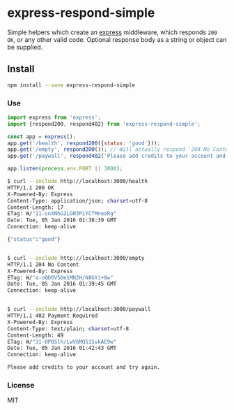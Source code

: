 # express-respond-simple

Simple helpers which create an [express](http://expressjs.com/) middleware, which responds `200 OK`, or any other valid
code. Optional response body as a string or object can be supplied.

## Install

```bash
npm install --save express-respond-simple
```

### Use

```javascript
import express from 'express';
import {respond200, respond402} from 'express-respond-simple';

const app = express();
app.get('/health', respond200({status: 'good'}));
app.get('/empty', respond200()); // Will actually respond '204 No Content' instead of 200 if no body is given
app.get('/paywall', respond402('Please add credits to your account and try again.'));

app.listen(process.env.PORT || 3000);
```

```bash
$ curl --include http://localhost:3000/health
HTTP/1.1 200 OK
X-Powered-By: Express
Content-Type: application/json; charset=utf-8
Content-Length: 17
ETag: W/"11-sn4NhG2LGN3PiYCfMneoRg"
Date: Tue, 05 Jan 2016 01:38:39 GMT
Connection: keep-alive

{"status":"good"}


$ curl --include http://localhost:3000/empty
HTTP/1.1 204 No Content
X-Powered-By: Express
ETag: W/"a-oQDOV50e1MN2H/N8GYi+8w"
Date: Tue, 05 Jan 2016 01:39:45 GMT
Connection: keep-alive


$ curl --include http://localhost:3000/paywall
HTTP/1.1 402 Payment Required
X-Powered-By: Express
Content-Type: text/plain; charset=utf-8
Content-Length: 49
ETag: W/"31-0PQSlh/LwV6MQ515vkAE9w"
Date: Tue, 05 Jan 2016 01:42:43 GMT
Connection: keep-alive

Please add credits to your account and try again.
```

### License

MIT
